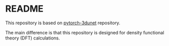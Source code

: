 # README

This repository is based on [pytorch-3dunet](https://github.com/wolny/pytorch-3dunet) repository. 

The main difference is that this repository is designed for density functional theory (DFT) calculations.
